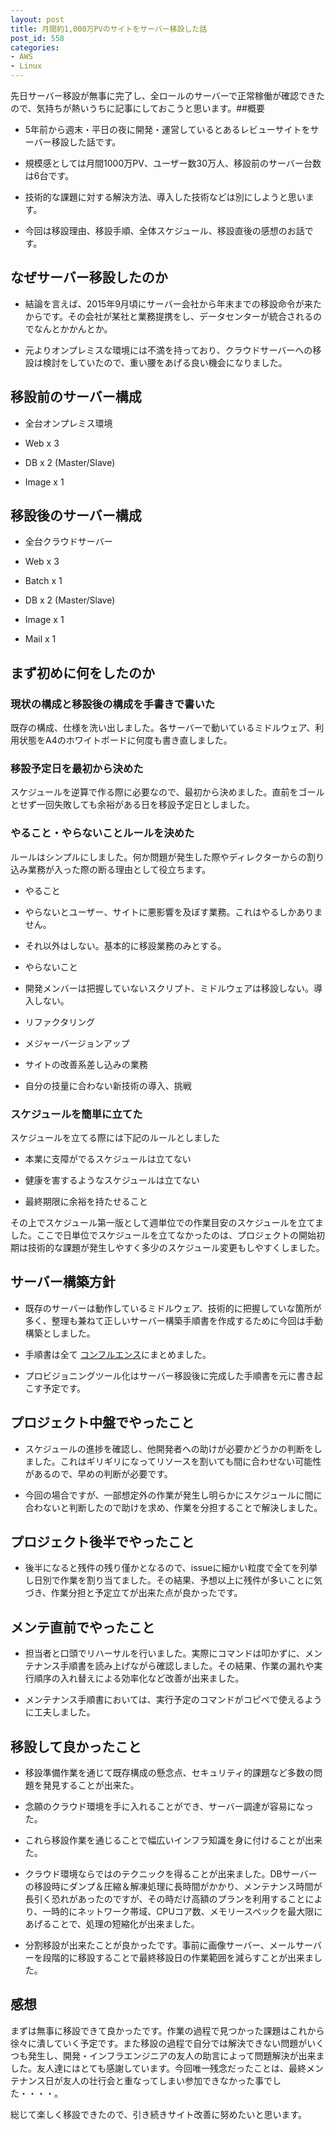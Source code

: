 ```yaml
---
layout: post
title: 月間約1,000万PVのサイトをサーバー移設した話
post_id: 558
categories: 
- AWS
- Linux
---
```


先日サーバー移設が無事に完了し、全ロールのサーバーで正常稼働が確認できたので、気持ちが熱いうちに記事にしておこうと思います。##概要



*  5年前から週末・平日の夜に開発・運営しているとあるレビューサイトをサーバー移設した話です。


*  規模感としては月間1000万PV、ユーザー数30万人、移設前のサーバー台数は6台です。


*  技術的な課題に対する解決方法、導入した技術などは別にしようと思います。


*  今回は移設理由、移設手順、全体スケジュール、移設直後の感想のお話です。


## なぜサーバー移設したのか



*  結論を言えば、2015年9月頃にサーバー会社から年末までの移設命令が来たからです。その会社が某社と業務提携をし、データセンターが統合されるのでなんとかかんとか。


*  元よりオンプレミスな環境には不満を持っており、クラウドサーバーへの移設は検討をしていたので、重い腰をあげる良い機会になりました。


## 移設前のサーバー構成



*  全台オンプレミス環境


*  Web x 3


*  DB x 2 (Master/Slave)


*  Image x 1


## 移設後のサーバー構成



*  全台クラウドサーバー


*  Web x 3


*  Batch x 1


*  DB x 2 (Master/Slave)


*  Image x 1


*  Mail x 1


## まず初めに何をしたのか



### 現状の構成と移設後の構成を手書きで書いた


既存の構成、仕様を洗い出しました。各サーバーで動いているミドルウェア、利用状態をA4のホワイトボードに何度も書き直しました。


### 移設予定日を最初から決めた


スケジュールを逆算で作る際に必要なので、最初から決めました。直前をゴールとせず一回失敗しても余裕がある日を移設予定日としました。


### やること・やらないことルールを決めた


ルールはシンプルにしました。何か問題が発生した際やディレクターからの割り込み業務が入った際の断る理由として役立ちます。


*  やること


*  やらないとユーザー、サイトに悪影響を及ぼす業務。これはやるしかありません。


*  それ以外はしない。基本的に移設業務のみとする。


*  やらないこと


*  開発メンバーは把握していないスクリプト、ミドルウェアは移設しない。導入しない。


*  リファクタリング


*  メジャーバージョンアップ


*  サイトの改善系差し込みの業務


*  自分の技量に合わない新技術の導入、挑戦


### スケジュールを簡単に立てた


スケジュールを立てる際には下記のルールとしました


*  本業に支障がでるスケジュールは立てない


*  健康を害するようなスケジュールは立てない


*  最終期限に余裕を持たせること

その上でスケジュール第一版として週単位での作業目安のスケジュールを立てました。ここで日単位でスケジュールを立てなかったのは、プロジェクトの開始初期は技術的な課題が発生しやすく多少のスケジュール変更もしやすくしました。


## サーバー構築方針



*  既存のサーバーは動作しているミドルウェア、技術的に把握していな箇所が多く、整理も兼ねて正しいサーバー構築手順書を作成するために今回は手動構築としました。


*  手順書は全て
[コンフルエンス](https://ja.atlassian.com/software/confluence/)にまとめました。


*  プロビジョニングツール化はサーバー移設後に完成した手順書を元に書き起こす予定です。


## プロジェクト中盤でやったこと



*  スケジュールの進捗を確認し、他開発者への助けが必要かどうかの判断をしました。これはギリギリになってリソースを割いても間に合わせない可能性があるので、早めの判断が必要です。


*  今回の場合ですが、一部想定外の作業が発生し明らかにスケジュールに間に合わないと判断したので助けを求め、作業を分担することで解決しました。


## プロジェクト後半でやったこと



*  後半になると残件の残り僅かとなるので、issueに細かい粒度で全てを列挙し日別で作業を割り当てました。その結果、予想以上に残件が多いことに気づき、作業分担と予定立てが出来た点が良かったです。


## メンテ直前でやったこと



*  担当者と口頭でリハーサルを行いました。実際にコマンドは叩かずに、メンテナンス手順書を読み上げながら確認しました。その結果、作業の漏れや実行順序の入れ替えによる効率化など改善が出来ました。


*  メンテナンス手順書においては、実行予定のコマンドがコピペで使えるように工夫しました。


## 移設して良かったこと



*  移設準備作業を通じて既存構成の懸念点、セキュリティ的課題など多数の問題を発見することが出来た。


*  念願のクラウド環境を手に入れることができ、サーバー調達が容易になった。


*  これら移設作業を通じることで幅広いインフラ知識を身に付けることが出来た。


*  クラウド環境ならではのテクニックを得ることが出来ました。DBサーバーの移設時にダンプ＆圧縮＆解凍処理に長時間がかかり、メンテナンス時間が長引く恐れがあったのですが、その時だけ高額のプランを利用することにより、一時的にネットワーク帯域、CPUコア数、メモリースペックを最大限にあげることで、処理の短縮化が出来ました。


*  分割移設が出来たことが良かったです。事前に画像サーバー、メールサーバーを段階的に移設することで最終移設日の作業範囲を減らすことが出来ました。


## 感想


まずは無事に移設できて良かったです。作業の過程で見つかった課題はこれから徐々に潰していく予定です。また移設の過程で自分では解決できない問題がいくつも発生し、開発・インフラエンジニアの友人の助言によって問題解決が出来ました。友人達にはとても感謝しています。今回唯一残念だったことは、最終メンテナンス日が友人の壮行会と重なってしまい参加できなかった事でした・・・・。

総じて楽しく移設できたので、引き続きサイト改善に努めたいと思います。